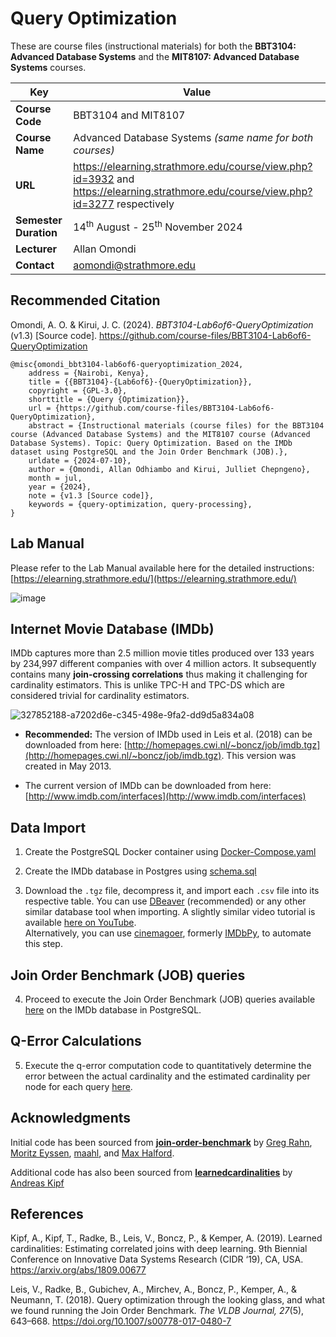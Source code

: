 # Query Optimization

These are course files (instructional materials) for both the **BBT3104: Advanced Database Systems** and the **MIT8107: Advanced Database Systems** courses.

| **Key**                                                               | Value                                                                                                                                                                              |
|---------------|---------------------------------------------------------|
| **Course Code**                                                       | BBT3104 and MIT8107                                                                                                                                                                            |
| **Course Name**                                                       | Advanced Database Systems _(same name for both courses)_                                                                                                                                                           |
| **URL**                                                               | <https://elearning.strathmore.edu/course/view.php?id=3932> and <https://elearning.strathmore.edu/course/view.php?id=3277> respectively                                                                                                                         |
| **Semester Duration**                                                 | 14<sup>th</sup> August - 25<sup>th</sup> November 2024                                                                                                                       |
| **Lecturer**                                                          | Allan Omondi                                                                                                                                                                       |
| **Contact**                                                           | aomondi@strathmore.edu                                                                                                                                                      |

## Recommended Citation
Omondi, A. O. & Kirui, J. C. (2024). _BBT3104-Lab6of6-QueryOptimization_ (v1.3) [Source code]. https://github.com/course-files/BBT3104-Lab6of6-QueryOptimization
```
@misc{omondi_bbt3104-lab6of6-queryoptimization_2024,
	address = {Nairobi, Kenya},
	title = {{BBT3104}-{Lab6of6}-{QueryOptimization}},
	copyright = {GPL-3.0},
	shorttitle = {Query {Optimization}},
	url = {https://github.com/course-files/BBT3104-Lab6of6-QueryOptimization},
	abstract = {Instructional materials (course files) for the BBT3104 course (Advanced Database Systems) and the MIT8107 course (Advanced Database Systems). Topic: Query Optimization. Based on the IMDb dataset using PostgreSQL and the Join Order Benchmark (JOB).},
	urldate = {2024-07-10},
	author = {Omondi, Allan Odhiambo and Kirui, Julliet Chepngeno},
	month = jul,
	year = {2024},
	note = {v1.3 [Source code]},
	keywords = {query-optimization, query-processing},
}
```
## Lab Manual
Please refer to the Lab Manual available here for the detailed instructions: [https://elearning.strathmore.edu/](https://elearning.strathmore.edu/)

![image](https://github.com/course-files/BBT3104-Lab6of6-QueryOptimization/assets/137632706/a3cc26aa-2230-4df6-b0bd-ebf523fafe56)

## Internet Movie Database (IMDb)

IMDb captures more than 2.5 million movie titles produced over 133 years by 234,997 different companies with over 4 million actors. It subsequently contains many **join-crossing correlations** thus making it challenging for cardinality estimators. This is unlike TPC-H and TPC-DS which are considered trivial for cardinality estimators.

![327852188-a7202d6e-c345-498e-9fa2-dd9d5a834a08](https://github.com/user-attachments/assets/7c4723da-2772-4c60-b797-b13debce462b)

* **Recommended:** The version of IMDb used in Leis et al. (2018) can be downloaded from here: [http://homepages.cwi.nl/~boncz/job/imdb.tgz](http://homepages.cwi.nl/~boncz/job/imdb.tgz). This version was created in May 2013.

* The current version of IMDb can be
downloaded from here: [http://www.imdb.com/interfaces](http://www.imdb.com/interfaces)

## Data Import

1. Create the PostgreSQL Docker container using [Docker-Compose.yaml](/Docker-Compose.yaml)

2. Create the IMDb database in Postgres using [schema.sql](Internet-Movie-Database--IMBDb/schema.sql)

3. Download the `.tgz` file, decompress it, and import each `.csv` file into its respective table. You can use [DBeaver](https://dbeaver.io/) (recommended) or any other similar database tool when importing. A slightly similar video tutorial is available [here on YouTube](https://youtu.be/PKpzDL-yRPw?si=Y32Hqp3k0ZO9Kwm7).<br> Alternatively, you can use [cinemagoer](https://pypi.org/project/cinemagoer/), formerly [IMDbPy](https://pypi.org/project/IMDbPY/), to automate this step.

## Join Order Benchmark (JOB) queries

4. Proceed to execute the Join Order Benchmark (JOB) queries available [here](/Join-Order-Benchmark-queries) on the IMDb database in PostgreSQL.

## Q-Error Calculations

5. Execute the q-error computation code to quantitatively determine the error between the actual cardinality and the estimated cardinality per node for each query [here](q-error/cardinality-based-q-error-per-node-using-yaml.py).

## Acknowledgments

Initial code has been sourced from **[join-order-benchmark](https://github.com/gregrahn/join-order-benchmark)** by [Greg Rahn](https://github.com/gregrahn), [Moritz Eyssen](https://github.com/mrzzzrm), [maahl](https://github.com/maahl), and [Max Halford](https://github.com/MaxHalford).

Additional code has also been sourced from **[learnedcardinalities](https://github.com/andreaskipf/learnedcardinalities)** by [Andreas Kipf](https://github.com/andreaskipf)

## References

Kipf, A., Kipf, T., Radke, B., Leis, V., Boncz, P., & Kemper, A. (2019). Learned cardinalities: Estimating correlated joins with deep learning. 9th Biennial Conference on Innovative Data Systems Research (CIDR ‘19), CA, USA. https://arxiv.org/abs/1809.00677


Leis, V., Radke, B., Gubichev, A., Mirchev, A., Boncz, P., Kemper, A., & Neumann, T. (2018). Query optimization through the looking glass, and what we found running the Join Order Benchmark. _The VLDB Journal, 27_(5), 643–668. <https://doi.org/10.1007/s00778-017-0480-7>
